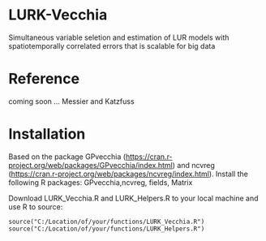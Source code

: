 # LURK-Vecchia

Simultaneous variable seletion and estimation of LUR models with spatiotemporally correlated errors that is scalable for big data

# Reference 
coming soon ... Messier and Katzfuss 

# Installation 
Based on the package GPvecchia (https://cran.r-project.org/web/packages/GPvecchia/index.html) and
ncvreg (https://cran.r-project.org/web/packages/ncvreg/index.html). 
Install the following R packages: GPvecchia,ncvreg, fields, Matrix

Download LURK_Vecchia.R and LURK_Helpers.R to your local machine and use R to source:
```
source("C:/Location/of/your/functions/LURK_Vecchia.R") 
source("C:/Location/of/your/functions/LURK_Helpers.R")
``` 